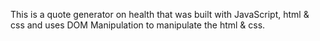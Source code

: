 This is a quote generator on health that was built with JavaScript, html & css and uses DOM Manipulation
to manipulate the html & css. 
